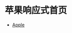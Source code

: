 # 苹果响应式首页
- [Apple](http://htmlpreview.github.io/?https://github.com/ashayx/apple-responsive/blob/master/index.html)
